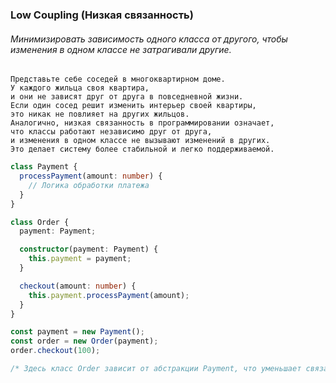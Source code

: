 ### Low Coupling (Низкая связанность)

###### Минимизировать зависимость одного класса от другого, чтобы изменения в одном классе не затрагивали другие.

```
Представьте себе соседей в многоквартирном доме. 
У каждого жильца своя квартира, 
и они не зависят друг от друга в повседневной жизни. 
Если один сосед решит изменить интерьер своей квартиры, 
это никак не повлияет на других жильцов. 
Аналогично, низкая связанность в программировании означает, 
что классы работают независимо друг от друга, 
и изменения в одном классе не вызывают изменений в других. 
Это делает систему более стабильной и легко поддерживаемой.
```

```ts
class Payment {
  processPayment(amount: number) {
    // Логика обработки платежа
  }
}

class Order {
  payment: Payment;

  constructor(payment: Payment) {
    this.payment = payment;
  }

  checkout(amount: number) {
    this.payment.processPayment(amount);
  }
}

const payment = new Payment();
const order = new Order(payment);
order.checkout(100);

/* Здесь класс Order зависит от абстракции Payment, что уменьшает связанность. */
```
